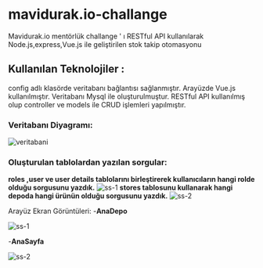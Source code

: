 # mavidurak.io-challange
Mavidurak.io mentörlük challange ' ı  RESTful API kullanılarak Node.js,express,Vue.js ile geliştirilen stok takip otomasyonu 
## **Kullanılan Teknolojiler** : 
config adlı klasörde veritabanı bağlantısı sağlanmıştır.
Arayüzde Vue.js kullanılmıştır.
Veritabanı Mysql ile oluşturulmuştur.
 RESTful API  kullanılmış olup controller ve models ile CRUD işlemleri yapılmıştır.


### **Veritabanı Diyagramı**:

![veritabani](https://user-images.githubusercontent.com/77885953/149618507-7404bd74-e3e7-49f4-aee0-8ec147dc79ad.png)

### Oluşturulan tablolardan yazılan sorgular:
**roles ,user ve user details tablolarını birleştirerek kullanıcıların hangi rolde olduğu sorgusunu yazdık.**
![ss-1](https://user-images.githubusercontent.com/77885953/149619037-9df6d761-026d-4ac3-b63a-45f622306983.png)
**stores tablosunu kullanarak hangi depoda hangi ürünün olduğu sorgusunu yazdık.**
![ss-2](https://user-images.githubusercontent.com/77885953/149619151-16532868-0efd-472d-9639-47bb2e192b9a.png)


Arayüz Ekran Görüntüleri:
   -**AnaDepo**  

![ss-1](https://user-images.githubusercontent.com/77885953/151710789-0ea88a6c-2e40-47e1-abf7-b544ece95e70.png)

  -**AnaSayfa**

![ss-2](https://user-images.githubusercontent.com/77885953/151710989-58bbc287-0126-42df-bcb8-47b5e4109139.png)

